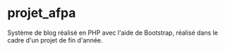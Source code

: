 # projet_afpa
Système de blog réalisé en PHP avec l'aide de Bootstrap, réalisé dans le cadre d'un projet de fin d'année.
